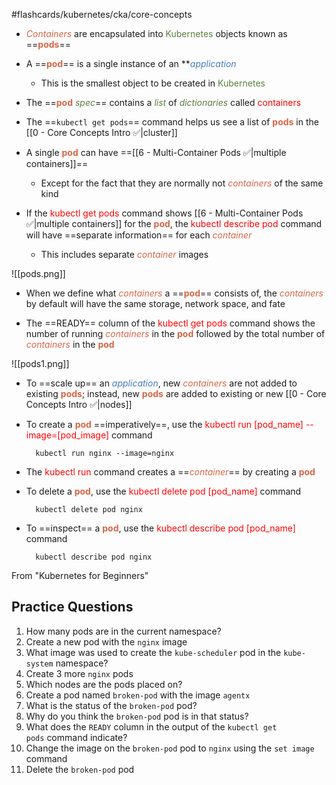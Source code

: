 #flashcards/kubernetes/cka/core-concepts

- <i><span style="color:#d46644">Containers</span></i> are encapsulated into <span style="color:#5c7e3e">Kubernetes</span> objects known as ==<b><span style="color:#d46644">pods</span></b>==

- A ==<b><span style="color:#d46644">pod</span></b>== is a single instance of an **<i><span style="color:#477bbe">application</span></i>
	- This is the smallest object to be created in <span style="color:#5c7e3e">Kubernetes</span>

- The ==<b><span style="color:#d46644">pod</span></b> <i><span style="color:#5c7e3e">spec</span></i>== contains a <i><span style="color:#5c7e3e">list</span></i> of <i><span style="color:#5c7e3e">dictionaries</span></i> called <span style="color:red">containers</span>

- The ==`kubectl get pods`== command helps us see a list of <b><span style="color:#d46644">pods</span></b> in the [[0 - Core Concepts Intro ✅|cluster]]
<!--SR:!2024-10-28,4,270-->

- A single <b><span style="color:#d46644">pod</span></b> can have ==[[6 - Multi-Container Pods ✅|multiple containers]]==
	- Except for the fact that they are normally not <i><span style="color:#d46644">containers</span></i> of the same kind

- If the <span style="color:red">kubectl get pods</span> command shows [[6 - Multi-Container Pods ✅|multiple containers]] for the <b><span style="color:#d46644">pod</span></b>, the <span style="color:red">kubectl describe pod</span> command will have ==separate information== for each <i><span style="color:#d46644">container</span></i>
	- This includes separate <i><span style="color:#d46644">container</span></i> images

![[pods.png]]

- When we define what <i><span style="color:#d46644">containers</span></i> a ==<b><span style="color:#d46644">pod</span></b>== consists of, the <i><span style="color:#d46644">containers</span></i> by default will have the same storage, network space, and fate

- The ==READY== column of the <span style="color:red">kubectl get pods</span> command shows the number of running <i><span style="color:#d46644">containers</span></i> in the <b><span style="color:#d46644">pod</span></b> followed by the total number of <i><span style="color:#d46644">containers</span></i> in the <b><span style="color:#d46644">pod</span></b>

![[pods1.png]]

- To ==scale up== an <i><span style="color:#477bbe">application</span></i>, new <i><span style="color:#d46644">containers</span></i> are not added to existing <b><span style="color:#d46644">pods</span></b>; instead, new <b><span style="color:#d46644">pods</span></b> are added to existing or new [[0 - Core Concepts Intro ✅|nodes]]

- To create a <b><span style="color:#d46644">pod</span></b> ==imperatively==, use the <span style="color:red">kubectl run [pod_name] --image=[pod_image]</span> command

		kubectl run nginx --image=nginx

- The <span style="color:red">kubectl run</span> command creates a ==<i><span style="color:#d46644">container</span></i>== by creating a <b><span style="color:#d46644">pod</span></b>

- To delete a <b><span style="color:#d46644">pod</span></b>, use the <span style="color:red">kubectl delete pod [pod_name]</span> command

		kubectl delete pod nginx

- To ==inspect== a <b><span style="color:#d46644">pod</span></b>, use the <span style="color:red">kubectl describe pod [pod_name]</span> command

		kubectl describe pod nginx

From "Kubernetes for Beginners"



## Practice Questions

1. How many pods are in the current namespace?
2. Create a new pod with the `nginx` image
3. What image was used to create the `kube-scheduler` pod in the `kube-system` namespace?
4. Create 3 more `nginx` pods
5. Which nodes are the pods placed on?
6. Create a pod named `broken-pod` with the image `agentx`
7. What is the status of the `broken-pod` pod?
8. Why do you think the `broken-pod` pod is in that status?
9. What does the `READY` column in the output of the `kubectl get pods` command indicate?
10. Change the image on the `broken-pod` pod to `nginx` using the `set image` command
11. Delete the `broken-pod` pod